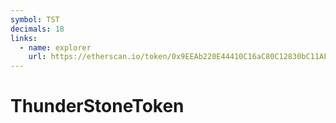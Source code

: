 ```yaml
---
symbol: TST
decimals: 18
links:
  - name: explorer
    url: https://etherscan.io/token/0x9EEAb220E44410C16aC80C12830bC11AF7dD5C6E
---
```


# ThunderStoneToken
